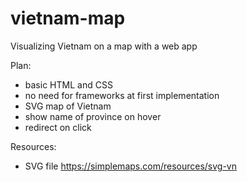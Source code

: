 # vietnam-map
Visualizing Vietnam on a map with a web app

Plan:
- basic HTML and CSS
- no need for frameworks at first implementation
- SVG map of Vietnam
- show name of province on hover
- redirect on click

Resources:
- SVG file https://simplemaps.com/resources/svg-vn
